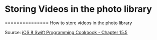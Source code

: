 # Storing Videos in the photo library
===============
How to store videos in the photo library

Source: [iOS 8 Swift Programming Cookbook - Chapter 15.5](http://goo.gl/pvRtI8)
